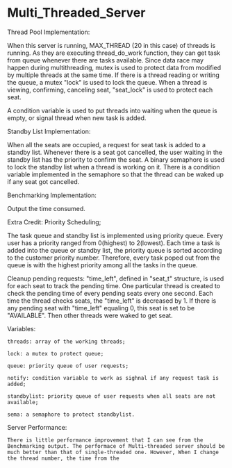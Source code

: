 # Multi_Threaded_Server

Thread Pool Implementation: 
	
When this server is running, MAX_THREAD (20 in this case) of threads is running. As they are executing
thread_do_work function, they can get task from queue whenever there are tasks available. Since data race may happen
during multithreading, mutex is used to protect data from modified by multiple threads at the same time. If there is a
thread reading or writing the queue, a mutex "lock" is used to lock the queue. When a thread is viewing, confirming,
canceling seat, "seat_lock" is used to protect each seat.

A condition variable is used to put threads into waiting when the queue is empty, or signal thread when new
task is added.

Standby List Implementation: 

When all the seats are occupied, a request for seat task is added to a standby list. Whenever there is a seat
got cancelled, the user waiting in the standby list has the priority to confirm the seat. A binary semaphore is used to
lock the standby list when a thread is working on it. There is a condition variable implemented in the semaphore so
that the thread can be waked up if any seat got cancelled.

Benchmarking Implementation:

Output the time consumed.


Extra Credit:
Priority Scheduling;

The task queue and standby list is implemented using priority queue. Every user has a priority ranged from
0(highest) to 2(lowest). Each time a task is added into the queue or standby list, the priority queue is sorted
according to the customer priority number. Therefore, every task poped out from the queue is with the highest priority
among all the tasks in the queue.

Cleanup pending requests:
"time_left", defined in "seat_t" structure, is used for each seat to track the pending time. One particular
thread is created to check the pending time of every pending seats every one second. Each time the thread checks seats,
the "time_left" is decreased by 1. If there is any pending seat with "time_left" equaling 0, this seat is set to be
"AVAILABLE". Then other threads were waked to get seat.

Variables:

	threads: array of the working threads;

	lock: a mutex to protect queue;

	queue: priority queue of user requests;

	notify: condition variable to work as sighnal if any request task is added;

	standbylist: priority queue of user requests when all seats are not available;

	sema: a semaphore to protect standbylist.

Server Performance:

	There is little performance improvement that I can see from the Benchmarking output. The performace of Multi-threaded server should be much better than that of single-threaded one. However, When I change the thread number, the time from the 
